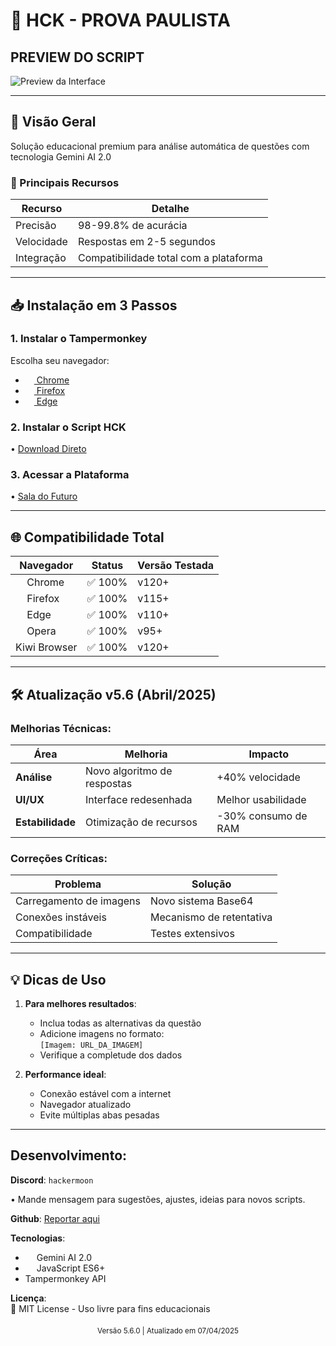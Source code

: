 # 🚀 HCK - PROVA PAULISTA

## PREVIEW DO SCRIPT

![Preview da Interface](https://cdn.discordapp.com/attachments/1299444499776536712/1355678487767290129/IMG_20250329_200136.jpg?ex=67f25f3a&is=67f10dba&hm=5baf953d855e05b64f70a60c6f6997b4f95d1a91585466b3dfeb587bdff7a02f&)

---

## 📌 Visão Geral
Solução educacional premium para análise automática de questões com tecnologia Gemini AI 2.0

### 🎯 Principais Recursos
| Recurso | Detalhe |
|---------|---------|
| Precisão | 98-99.8% de acurácia |
| Velocidade | Respostas em 2-5 segundos |
| Integração | Compatibilidade total com a plataforma |

---

## 📥 Instalação em 3 Passos

### 1. Instalar o Tampermonkey
Escolha seu navegador:
- [<img src="https://cdn.jsdelivr.net/gh/devicons/devicon/icons/chrome/chrome-original.svg" width="14"> Chrome](https://chrome.google.com/webstore/detail/tampermonkey/dhdgffkkebhmkfjojejmpbldmpobfkfo)
- [<img src="https://cdn.jsdelivr.net/gh/devicons/devicon/icons/firefox/firefox-original.svg" width="14"> Firefox](https://addons.mozilla.org/firefox/addon/tampermonkey/)
- [<img src="https://cdn.jsdelivr.net/gh/devicons/devicon/icons/edge/edge-original.svg" width="14"> Edge](https://microsoftedge.microsoft.com/addons/detail/tampermonkey/iikmkjmpaadaobahmlepeloendndfphd)

### 2. Instalar o Script HCK
•  [Download Direto](https://greasyfork.org/pt-BR/scripts/532137-hck-v5-prova-paulista)

### 3. Acessar a Plataforma
•  [Sala do Futuro](https://saladofuturo.educacao.sp.gov.br)

---

## 🌐 Compatibilidade Total

| Navegador | Status | Versão Testada |
|-----------|--------|----------------|
| <img src="https://cdn.jsdelivr.net/gh/devicons/devicon/icons/chrome/chrome-original.svg" width="14"> Chrome | ✅ 100% | v120+ |
| <img src="https://cdn.jsdelivr.net/gh/devicons/devicon/icons/firefox/firefox-original.svg" width="14"> Firefox | ✅ 100% | v115+ |
| <img src="https://cdn.jsdelivr.net/gh/devicons/devicon/icons/edge/edge-original.svg" width="14"> Edge | ✅ 100% | v110+ |
| <img src="https://cdn.jsdelivr.net/gh/devicons/devicon/icons/opera/opera-original.svg" width="14"> Opera | ✅ 100% | v95+ |
| Kiwi Browser | ✅ 100% | v120+ |

---

## 🛠 Atualização v5.6 (Abril/2025)

### Melhorias Técnicas:
| Área | Melhoria | Impacto |
|------|----------|---------|
| **Análise** | Novo algoritmo de respostas | +40% velocidade |
| **UI/UX** | Interface redesenhada | Melhor usabilidade |
| **Estabilidade** | Otimização de recursos | -30% consumo de RAM |

### Correções Críticas:
| Problema | Solução |
|----------|---------|
| Carregamento de imagens | Novo sistema Base64 |
| Conexões instáveis | Mecanismo de retentativa |
| Compatibilidade | Testes extensivos |

---

## 💡 Dicas de Uso
1. **Para melhores resultados**:
   - Inclua todas as alternativas da questão
   - Adicione imagens no formato:  
     `[Imagem: URL_DA_IMAGEM]`
   - Verifique a completude dos dados

2. **Performance ideal**:
   - Conexão estável com a internet
   - Navegador atualizado
   - Evite múltiplas abas pesadas

---

## Desenvolvimento:

**Discord**: `hackermoon`

• Mande mensagem para sugestões, ajustes, ideias para novos scripts.

**Github**: [Reportar aqui](https://github.com/hackermoon1/sala-do-futuro-script/issues)

**Tecnologias**:
- <img src="https://cdn.jsdelivr.net/gh/devicons/devicon/icons/googlecloud/googlecloud-original.svg" width="14"> Gemini AI 2.0
- <img src="https://cdn.jsdelivr.net/gh/devicons/devicon/icons/javascript/javascript-original.svg" width="14"> JavaScript ES6+
- Tampermonkey API

**Licença**:  
📜 MIT License - Uso livre para fins educacionais

<div align="center" style="margin-top:20px">
  <sub>Versão 5.6.0 | Atualizado em 07/04/2025</sub>
</div>
